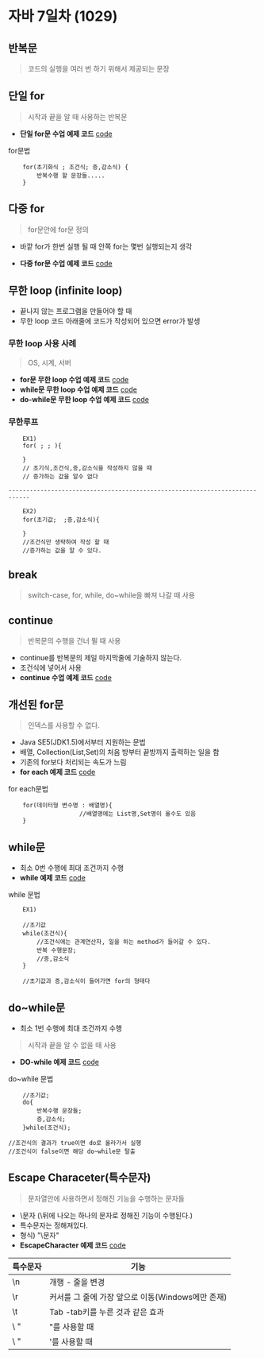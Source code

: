 # 자바 7일차 (1029)

## 반복문
> 코드의 실행을 여러 번 하기 위해서 제공되는 문장

## 단일 for
> 시작과 끝을 알 때 사용하는 반복문

-  **단일 for문 수업 예제 코드**  [code](https://github.com/FullstackJang/sist-fullstack-class/blob/master/Java/day7/UseFor.java)

for문법
```
    for(초기화식 ; 조건식; 증,감소식) {
        반복수행 할 문장들.....
    }
```
## 다중 for
> for문안에 for문 정의
- 바깥 for가 한번 실행 될 때 안쪽 for는 몇번 실행되는지 생각
  
- **다중 for문 수업 예제 코드**  [code](https://github.com/FullstackJang/sist-fullstack-class/blob/master/Java/day7/TestFor2.java)

## 무한 loop (infinite loop)
- 끝나지 않는 프로그램을 만들어야 할 때
- 무한 loop 코드 아래줄에 코드가 작성되어 있으면 error가 발생

### 무한 loop 사용 사례
 > OS, 시계, 서버

- **for문 무한 loop 수업 예제 코드**  [code](https://github.com/FullstackJang/sist-fullstack-class/blob/master/Java/day7/InfiniterFor.java)
- **while문 무한 loop 수업 예제 코드**  [code](https://github.com/FullstackJang/sist-fullstack-class/blob/master/Java/day7/InfiniterWhile.java)  
- **do-while문 무한 loop 수업 예제 코드**  [code](https://github.com/FullstackJang/sist-fullstack-class/blob/master/Java/day7/InfiniterDoWhile.java)
### 무한루프
```
    EX1)
    for( ; ; ){

    }
    // 초기식,조건식,증,감소식을 작성하지 않을 때
    // 증가하는 값을 알수 없다

----------------------------------------------------------------------------
    
    EX2)
    for(초기값;  ;증,감소식){

    }
    //조건식만 생략하여 작성 할 때
    //증가하는 값을 알 수 있다. 
```
## break
> switch-case, for, while, do~while을 빠져 나갈 때 사용

## continue
> 반복문의 수행을 건너 뛸 때 사용
- continue를 반복문의 제일 마지막줄에 기술하지 않는다.
- 조건식에 넣어서 사용
- **continue 수업 예제 코드**  [code](https://github.com/FullstackJang/sist-fullstack-class/blob/master/Java/day7/UseContinue.java)

## 개선된 for문
> 인덱스를 사용할 수 없다.

- Java SE5(JDK1.5)에서부터 지원하는 문법
-  배열, Collection(List,Set)의 처음 방부터 끝방까지 출력하는 일을 함
- 기존의 for보다 처리되는 속도가 느림
- **for each 예제 코드**  [code](https://github.com/FullstackJang/sist-fullstack-class/blob/master/Java/day7/ImprovementFor.java)
  
for each문법
```
    for(데이터형 변수명 : 배열명){ 
                    //배열명에는 List명,Set명이 올수도 있음
    }
```

## while문
- 최소 0번 수행에 최대 조건까지 수행
- **while 예제 코드**  [code](https://github.com/FullstackJang/sist-fullstack-class/blob/master/Java/day7/UseWhile.java)

while 문법
```
    EX1)

    //초기값
    while(조건식){ 
        //조건식에는 관계연산자, 일을 하는 method가 들어갈 수 있다.
        반복 수행문장;
        //증,감소식
    }

    //초기값과 증,감소식이 들어가면 for의 형태다
```


## do~while문
- 최소 1번 수행에 최대 조건까지 수행
> 시작과 끝을 알 수 없을 때 사용 
- **DO-while 예제 코드**  [code](https://github.com/FullstackJang/sist-fullstack-class/blob/master/Java/day7/UseDoWhile.java)
  
do~while 문법
```
    //초기값;
    do{
        반복수행 문장들;
        증,감소식;
    }while(조건식);

//조건식의 결과가 true이면 do로 올라가서 실행
//조건식이 false이면 해당 do~while문 탈출
```

## Escape Characeter(특수문자)
> 문자열안에 사용하면서 정해진 기능을 수행하는 문자들
- \문자 (\뒤에 나오는 하나의 문자로 정해진 기능이 수행된다.)
- 특수문자는 정해져있다.
- 형식) "\문자"
- **EscapeCharacter 예제 코드**  [code](https://github.com/FullstackJang/sist-fullstack-class/blob/master/Java/day7/EscapeCharacter.java)

|특수문자|기능
|------|------
|\n|개행 - 줄을 변경|
|\r |커서를 그 줄에 가장 앞으로 이동(Windows에만 존재)|
|\t|Tab -tab키를 누른 것과 같은 효과|
|\ "|"를 사용할 때|
|\ "|'를 사용할 때|